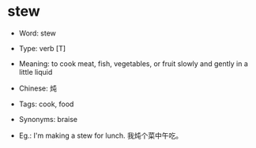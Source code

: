 # stew

- Word: stew

- Type: verb [T]
- Meaning: to cook meat, fish, vegetables, or fruit slowly and gently in a little liquid
- Chinese: 炖
- Tags: cook, food
- Synonyms: braise
- Eg.: I'm making a stew for lunch. 我炖个菜中午吃。


